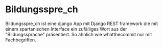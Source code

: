 # Bildungsspre_ch
Bildungsspre_ch ist eine django App mit Django REST framework die mit einem spartanischen Interface ein zufälliges Wort aus der "Bildungssprache" präsentiert.  So ähnlich wie whatthecommit nur mit Fachbegriffen.
